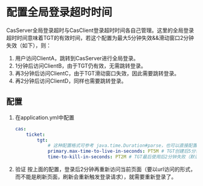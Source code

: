 # 配置全局登录超时时间
CasServer全局登录超时与CasClient登录超时时间各自己管理。这里的全局登录超时时间意味着TGT的有效时间，若这个配置为最大5分钟失效&&滑动窗口2分钟失效（如下），则：
1. 用户访问ClientA，跳转到CasServer进行全局登录。
2. 1分钟后访问ClientB，由于TGT仍有效，无需跳转登录。
3. 再3分钟后访问ClientC，由于TGT滑动窗口失效，因此需要跳转登录。
4. 再2分钟后访问ClientD，同样也需要跳转登录。

## 配置
1. 在application.yml中配置
    ```yaml
    cas:
        ticket:
            tgt:
                # 这种配置格式可参考 java.time.Duration#parse，也可以直接配置为数字（单位：秒）
                primary.max-time-to-live-in-seconds: PT5M # TGT创建后5分钟失效（默认8小时）
                time-to-kill-in-seconds: PT2M # TGT最后使用后2分钟失败（默认2小时）
    ```
2. 验证 
   按上面的配置，登录后2分钟再重新访问当前页面（要以url访问的形式，而不能是刷新页面，刷新会重新触发登录请求），就需要重新登录了。